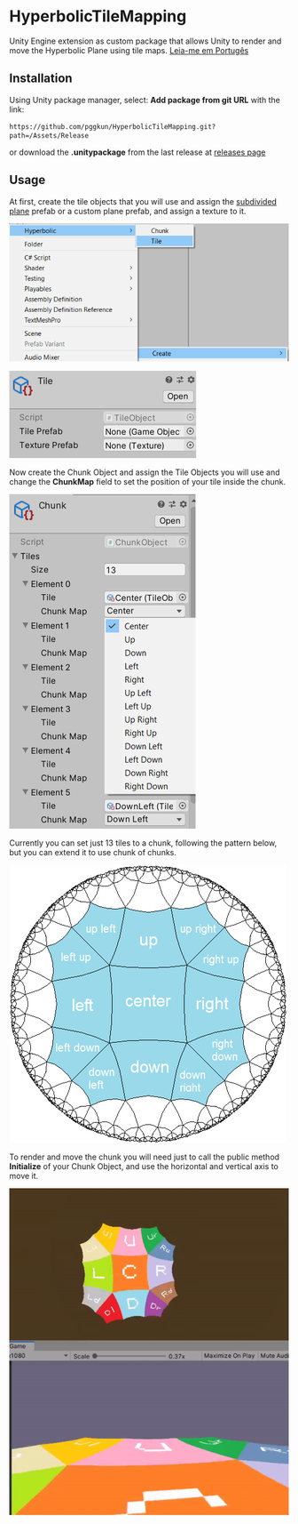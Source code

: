 # HyperbolicTileMapping
Unity Engine extension as custom package that allows Unity to render and move the Hyperbolic Plane using tile maps.
[Leia-me em Portugês](README-pt.md)

## Installation
Using Unity package manager, select: **Add package from git URL** with the link:
```
https://github.com/pggkun/HyperbolicTileMapping.git?path=/Assets/Release
```
or download the **.unitypackage** from the last release at [releases page](https://github.com/paulogcosta/HyperbolicTileMapping/releases/tag/1.0.0)

## Usage
At first, create the tile objects that you will use and assign the [subdivided plane](https://github.com/paulogcosta/HyperbolicTileMapping/blob/main/Assets/Release/Resources/Prefabs/5SubvidisionSquareTile.prefab) prefab or a custom plane prefab, and assign a texture to it.

![creating tile object](https://github.com/paulogcosta/HyperbolicTileMapping/blob/main/Assets/GitHub/create-tile.png)

![assign prefab and texture](https://github.com/paulogcosta/HyperbolicTileMapping/blob/main/Assets/GitHub/tile-object.png)

Now create the Chunk Object and assign the Tile Objects you will use and change the **ChunkMap** field to set the position of your tile inside the chunk.

![creating chunk object](https://github.com/paulogcosta/HyperbolicTileMapping/blob/main/Assets/GitHub/chunk-object.png)

Currently you can set just 13 tiles to a chunk, following the pattern below, but you can extend it to use chunk of chunks.

![chunk pattern](https://github.com/paulogcosta/HyperbolicTileMapping/blob/main/Assets/GitHub/chunk-map.png)

To render and move the chunk you will need just to call the public method **Initialize** of your Chunk Object, and use the horizontal and vertical axis to move it.

![movement](Assets/GitHub/hyper-move.gif)
